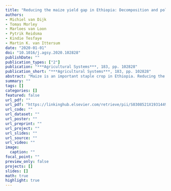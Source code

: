 ```yaml
---
title: "Reducing the maize yield gap in Ethiopia: Decomposition and policy simulation"
authors: 
- Michiel van Dijk
- Tomas Morley
- Marloes van Loon
- Pytrik Reidsma
- Kindie Tesfaye
- Martin K. van Ittersum
date: "2020-01-01"
doi: "10.1016/j.agsy.2020.102828"
publishDate: ""
publication_types: ["2"]
publication: "***Agricultural Systems***, 183, pp. 102828"
publication_short: "***Agricultural Systems***, 183, pp. 102828"
abstract: "Maize is an important staple crop in Ethiopia. Reducing the yield gap - the difference between actual and (water-limited) potential yield - has wide implications for food security and policy. In this paper we combine stochastic frontier analysis of household survey data with agronomic information on (water-limited) potential yield to decompose the maize yield gap in Ethiopia and highlight policy solutions to reduce the yield gap. Our analysis suggests that lack of access to advanced technologies makes up the largest component of the maize yield gap but market imperfections, economic constraints and management constraints are also important determinants. Potentially, maize production can be increased almost fivefold if all these constraints would be addressed simultaneously and the yield gap could be fully closed. Another finding of the paper is measurement issues in the national household survey (LSMS-ISA), a key source of information for scientists to assess agricultural policies in Ethiopia and other African countries. A comparison with results from a crop model suggests a large number of unrealistic values related to key maize input and output variables. Combining economic and agronomic approaches is therefore not only useful to identify policies to reduce maize yield gaps, but also to assess and improve the quality of data-bases on which recommendations are made."
summary: ""
tags: []
categories: []
featured: false
url_pdf: ""
url_pdf: "https://linkinghub.elsevier.com/retrieve/pii/S0308521X19314490"
url_code: ""
url_dataset: ""
url_poster: ""
url_preprint: ""
url_project: ""
url_slides: ""
url_source: ""
url_video: ""
image: 
  caption: ""
focal_point: ""
preview_only: false
projects: []
slides: []
math: true
highlight: true
---
```

